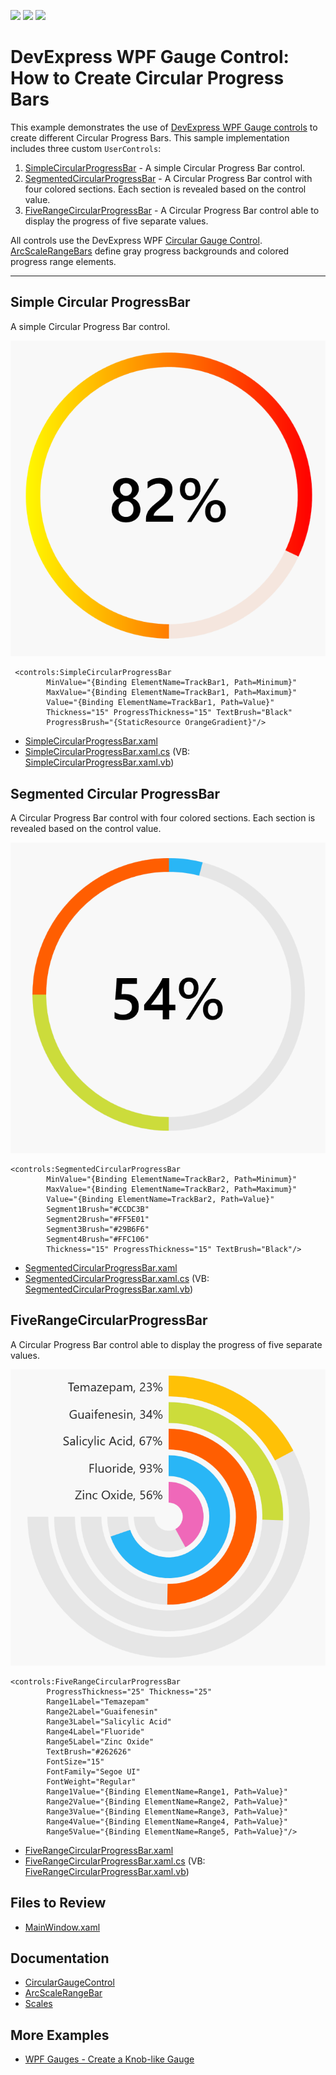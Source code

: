 <!-- default badges list -->
![](https://img.shields.io/endpoint?url=https://codecentral.devexpress.com/api/v1/VersionRange/657562195/22.1.3%2B)
[![](https://img.shields.io/badge/Open_in_DevExpress_Support_Center-FF7200?style=flat-square&logo=DevExpress&logoColor=white)](https://supportcenter.devexpress.com/ticket/details/T1173963)
[![](https://img.shields.io/badge/📖_How_to_use_DevExpress_Examples-e9f6fc?style=flat-square)](https://docs.devexpress.com/GeneralInformation/403183)
<!-- default badges end -->
# DevExpress WPF Gauge Control: How to Create Circular Progress Bars

This example demonstrates the use of [DevExpress WPF Gauge controls](https://www.devexpress.com/products/net/controls/wpf/gauges/) to create different Circular Progress Bars. This sample implementation includes three custom `UserControls`:

1. [SimpleCircularProgressBar](#simplecircularprogressbar) - A simple Circular Progress Bar control.
2. [SegmentedCircularProgressBar](#segmentedcircularprogressbar) - A Circular Progress Bar control with four colored sections. Each section is revealed based on the control value.
3. [FiveRangeCircularProgressBar](#fiverangecircularprogressbar) - A Circular Progress Bar control able to display the progress of five separate values.

All controls use the DevExpress WPF [Circular Gauge Control](https://docs.devexpress.com/WPF/DevExpress.Xpf.Gauges.CircularGaugeControl). [ArcScaleRangeBars](https://docs.devexpress.com/WPF/DevExpress.Xpf.Gauges.ArcScaleRangeBar) define gray progress backgrounds and colored progress range elements.

----

## Simple Circular ProgressBar

A simple Circular Progress Bar control.

![Image](/images/SimpleCircularProgressBar.png)

```xaml
 <controls:SimpleCircularProgressBar 
        MinValue="{Binding ElementName=TrackBar1, Path=Minimum}"
        MaxValue="{Binding ElementName=TrackBar1, Path=Maximum}"
        Value="{Binding ElementName=TrackBar1, Path=Value}"
        Thickness="15" ProgressThickness="15" TextBrush="Black"
        ProgressBrush="{StaticResource OrangeGradient}"/>
```

* [SimpleCircularProgressBar.xaml](./CS/CircularProgressBar/Controls/SimpleCircularProgressBar.xaml)
* [SimpleCircularProgressBar.xaml.cs](./CS/CircularProgressBar/Controls/SimpleCircularProgressBar.xaml.cs) (VB: [SimpleCircularProgressBar.xaml.vb](./VB/CircularProgressBar/Controls/SimpleCircularProgressBar.xaml.vb))


## Segmented Circular ProgressBar

A Circular Progress Bar control with four colored sections. Each section is revealed based on the control value.

![Image](/images/SegmentedCircularProgressBar.png)

```xaml
<controls:SegmentedCircularProgressBar 
        MinValue="{Binding ElementName=TrackBar2, Path=Minimum}"
        MaxValue="{Binding ElementName=TrackBar2, Path=Maximum}"
        Value="{Binding ElementName=TrackBar2, Path=Value}"
        Segment1Brush="#CCDC3B"
        Segment2Brush="#FF5E01"
        Segment3Brush="#29B6F6"
        Segment4Brush="#FFC106"
        Thickness="15" ProgressThickness="15" TextBrush="Black"/>
```

* [SegmentedCircularProgressBar.xaml](./CS/CircularProgressBar/Controls/SegmentedCircularProgressBar.xaml)
* [SegmentedCircularProgressBar.xaml.cs](./CS/CircularProgressBar/Controls/SegmentedCircularProgressBar.xaml.cs) (VB: [SegmentedCircularProgressBar.xaml.vb](./VB/CircularProgressBar/Controls/SegmentedCircularProgressBar.xaml.vb))


## FiveRangeCircularProgressBar

A Circular Progress Bar control able to display the progress of five separate values.

![Image](/images/FiveRangeCircularProgressBar.png)

```xaml
<controls:FiveRangeCircularProgressBar 
        ProgressThickness="25" Thickness="25"
        Range1Label="Temazepam"
        Range2Label="Guaifenesin"
        Range3Label="Salicylic Acid"
        Range4Label="Fluoride"
        Range5Label="Zinc Oxide"
        TextBrush="#262626"
        FontSize="15"
        FontFamily="Segoe UI"
        FontWeight="Regular"
        Range1Value="{Binding ElementName=Range1, Path=Value}"
        Range2Value="{Binding ElementName=Range2, Path=Value}"
        Range3Value="{Binding ElementName=Range3, Path=Value}"
        Range4Value="{Binding ElementName=Range4, Path=Value}"
        Range5Value="{Binding ElementName=Range5, Path=Value}"/>
```

* [FiveRangeCircularProgressBar.xaml](./CS/CircularProgressBar/Controls/FiveRangeCircularProgressBar.xaml)
* [FiveRangeCircularProgressBar.xaml.cs](./CS/CircularProgressBar/Controls/FiveRangeCircularProgressBar.xaml.cs) (VB: [FiveRangeCircularProgressBar.xaml.vb](./VB/CircularProgressBar/Controls/FiveRangeCircularProgressBar.xaml.vb))

## Files to Review

* [MainWindow.xaml](./CS/CircularProgressBar/MainWindow.xaml)

## Documentation

* [CircularGaugeControl](https://docs.devexpress.com/WPF/DevExpress.Xpf.Gauges.CircularGaugeControl)
* [ArcScaleRangeBar](https://docs.devexpress.com/WPF/DevExpress.Xpf.Gauges.ArcScaleRangeBar)
* [Scales](https://docs.devexpress.com/WPF/10321/controls-and-libraries/gauge-controls/scales)

## More Examples

* [WPF Gauges - Create a Knob-like Gauge](https://github.com/DevExpress-Examples/wpf-gauges-create-a-knob-like-gauge)
